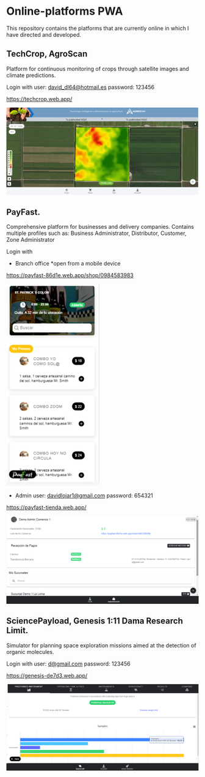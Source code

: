 # Online-platforms PWA
This repository contains the platforms that are currently online in which I have directed and developed.

## TechCrop, AgroScan 
Platform for continuous monitoring of crops through satellite images and climate predictions.

Login with
user: david_dl64@hotmail.es
password: 123456

https://techcrop.web.app/

<img src="techcrop.png" alt=""/>

## PayFast. 
Comprehensive platform for businesses and delivery companies. Contains multiple profiles such as: Business Administrator, Distributor, Customer, Zone Administrator

Login with

- Branch office
*open from a mobile device

https://payfast-86d1e.web.app/shop/0984583983

<img src="payfast_store.png" alt=""/>

- Admin
user: davidlojar1@gmail.com
password: 654321

https://payfast-tienda.web.app/

<img src="payfast_admin.png" alt=""/>

## SciencePayload, Genesis 1:11 Dama Research Limit. 
Simulator for planning space exploration missions aimed at the detection of organic molecules.

Login with
user: d@gmail.com
password: 123456

https://genesis-de7d3.web.app/

<img src="genesis.png" alt=""/>

